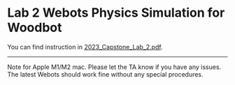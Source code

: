 # Lab 2 Webots Physics Simulation for Woodbot
You can find instruction in [2023_Capstone_Lab_2.pdf](2023_Capstone_Lab_2.pdf).

***
Note for Apple M1/M2 mac. 
Please let the TA know if you have any issues. The latest Webots should work fine without any special procedures.
